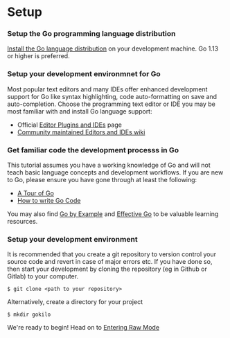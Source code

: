 # Setup

### Setup the Go programming language distribution
[Install the Go language distribution](https://golang.org/doc/install) 
on your development machine. Go 1.13 or higher is preferred. 

### Setup your development environmnet for Go
Most popular text editors and many IDEs offer enhanced development 
support for Go like syntax highlighting, code auto-formatting on save
and auto-completion. Choose the programming text editor or IDE you
may be most familiar with and install Go language support:
- Official [Editor Plugins and IDEs](https://golang.org/doc/editors.html) page
- [Community maintained Editors and IDEs wiki](https://github.com/golang/go/wiki/IDEsAndTextEditorPlugins)

### Get familiar code the development processs in Go
This tutorial assumes you have a working knowledge of Go and will not
teach basic language concepts and development workflows. If you are
new to Go, please ensure you have gone through at least the following:
- [A Tour of Go](https://tour.golang.org)
- [How to write Go Code](https://golang.org/doc/code.html)

You may also find [Go by Example](https://gobyexample.com/) and 
[Effective Go](https://golang.org/doc/effective_go.html) to be valuable
learning resources.

### Setup your development environment
It is recommended that you create a git repository to version control
your source code and revert in case of major errors etc. If you have 
done so, then start your development by cloning the repository
(eg in Github or Gitlab) to your computer.
```
$ git clone <path to your repository>
```

Alternatively, create a directory for your project
```
$ mkdir gokilo
```

We're ready to begin! Head on to [Entering Raw Mode](/entering-raw-mode.html)